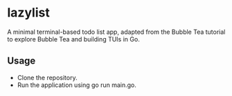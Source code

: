 # lazylist

A minimal terminal-based todo list app, adapted from the Bubble Tea tutorial to explore Bubble Tea and building TUIs in Go.


## Usage
- Clone the repository.
- Run the application using go run main.go.